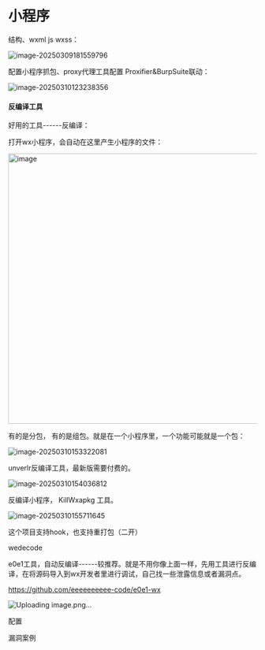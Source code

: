 
# 小程序

结构、wxml  js wxss：

![image-20250309181559796](https://cdn.jsdelivr.net/gh/maybeyjb/maybe/img/202506121451895.png)

  配置小程序抓包、proxy代理工具配置	Proxifier&BurpSuite联动：

![image-20250310123238356](https://cdn.jsdelivr.net/gh/maybeyjb/maybe/img/202506121451896.png)

#### 反编译工具

  好用的工具------反编译：

打开wx小程序，会自动在这里产生小程序的文件：

<img width="1255" height="549" alt="image" src="https://github.com/user-attachments/assets/aaf96773-244c-4196-a06d-45e7be7233a1" />


有的是分包， 有的是组包。就是在一个小程序里，一个功能可能就是一个包：

![image-20250310153322081](https://cdn.jsdelivr.net/gh/maybeyjb/maybe/img/202506121451898.png)

unverlr反编译工具，最新版需要付费的。

![image-20250310154036812](https://cdn.jsdelivr.net/gh/maybeyjb/maybe/img/202506121451899.png)

  反编译小程序，  KillWxapkg 工具。

![image-20250310155711645](https://cdn.jsdelivr.net/gh/maybeyjb/maybe/img/202506121451900.png)

这个项目支持hook，也支持重打包（二开）

wedecode

e0e1工具，自动反编译------较推荐。就是不用你像上面一样，先用工具进行反编译，在将源码导入到wx开发者里进行调试，自己找一些泄露信息或者漏洞点。

https://github.com/eeeeeeeeee-code/e0e1-wx

![Uploading image.png…]()

  配置

  漏洞案例


